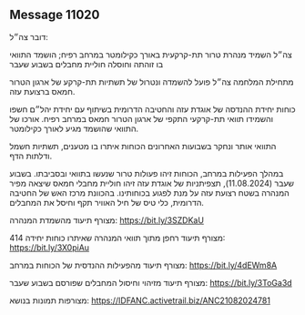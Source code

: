 ## Message 11020

דובר צה״ל:

צה״ל השמיד מנהרת טרור תת-קרקעית באורך כקילומטר במרחב רפיח; הושמד התוואי בו זוהתה וחוסלה חוליית מחבלים בשבוע שעבר

מתחילת המלחמה צה״ל פועל להשמדה ונטרול של תשתיות תת-קרקע של ארגון הטרור חמאס ברצועת עזה.

כוחות יחידת ההנדסה של אוגדת עזה והחטיבה הדרומית בשיתוף עם יחידת יהל״ם חשפו והשמידו תוואי תת-קרקעי התקפי של ארגון הטרור חמאס במרחב רפיח. 
אורכו של התוואי שהושמד מגיע לאורך כקילומטר.

התוואי אותר ונחקר בשבועות האחרונים הכוחות איתרו בו מטענים, תשתיות חשמל ודלתות הדף.

במהלך הפעילות במרחב, הכוחות זיהו פעולות טרור שנעשו בתוואי ובסביבתו. בשבוע שעבר (11.08.2024), תצפיתניות של אוגדת עזה זיהו חוליית מחבלי חמאס שיצאה מפיר המנהרה בשטח רצועת עזה על מנת לפגוע בכוחותינו. בהכוונת מרכז האש של החטיבה הדרומית, כלי טיס של חיל האוויר תקף וחיסל את המחבלים. 

מצורף תיעוד מהשמדת המנהרה: https://bit.ly/3SZDKaU

מצורף תיעוד רחפן מתוך תוואי המנהרה שאיתרו כוחות יחידה 414: https://bit.ly/3X0piAu

מצורף תיעוד מהפעילות ההנדסית של הכוחות במרחב: https://bit.ly/4dEWm8A

מצורף תיעוד מזיהוי וחיסול המחבלים שפורסם בשבוע שעבר: https://bit.ly/3ToGa3d

מצורפות תמונות בנושא: https://IDFANC.activetrail.biz/ANC21082024781


